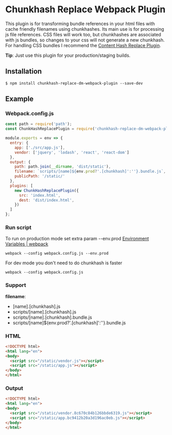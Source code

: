 Chunkhash Replace Webpack Plugin
================================
<!---[![Build](https://travis-ci.org/DMalliaros/chunkhash-replace-webpack-plugin.svg?branch=master)](https://travis-ci.org/giemch/chunkhash-replace-webpack-plugin)--->
<!---[![Total Downloads](https://img.shields.io/npm/dt/chunkhash-replace-webpack-plugin.svg)](https://npm-stat.com/charts.html?package=chunkhash-replace-webpack-plugin)--->

This plugin is for transforming bundle references in your html files with cache friendly filenames using chunkhashes. Its main use is for processing js file references. CSS files will work too, but chunkhashes are associated with js bundles, so changes to your css will not generate a new chunkhash. For handling CSS bundles I recommend the [Content Hash Replace Plugin](https://www.npmjs.com/package/contenthash-replace-webpack-plugin).

**Tip**: Just use this plugin for your production/staging builds.

## Installation
```shell
$ npm install chunkhash-replace-dm-webpack-plugin --save-dev
``` 


## Example

### Webpack.config.js

```javascript
const path = require('path');
const ChunkHashReplacePlugin = require('chunkhash-replace-dm-webpack-plugin');

module.exports = env => {
  entry: {
    app: ['./src/app.js'],
    vendor: ['jquery', 'lodash', 'react', 'react-dom']
  },
  output: {
    path: path.join(__dirname, 'dist/static'),
    filename: `scripts/[name]${env.prod?'.[chunkhash]':''}.bundle.js`,
    publicPath: '/static/'
  },
  plugins: [
    new ChunkHashReplacePlugin({
      src: 'index.html',
      dest: 'dist/index.html',
    })
  ]
};
```

### Run script

To run on production mode set extra param --env.prod
[Environment Variables | webpack](https://webpack.js.org/guides/environment-variables/)
```shell
webpack --config webpack.config.js --env.prod
``` 

For dev mode you don't need to do chunkhash is faster
```shell
webpack --config webpack.config.js
```





### Support 
**filename**:
- [name].[chunkhash].js
- scripts/[name].[chunkhash].js
- scripts/[name].[chunkhash].bundle.js
- scripts/[name]${env.prod?'.[chunkhash]':''}.bundle.js 

### HTML

```html
<!DOCTYPE html>
<html lang="en">
<body>
  <script src="/static/vendor.js"></script>
  <script src="/static/app.js"></script>
</body>
</html>
```

### Output

```html
<!DOCTYPE html>
<html lang="en">
<body>
  <script src="/static/vendor.8c670c84b126bbde6319.js"></script>
  <script src="/static/app.bc9412b20a3d196ac0eb.js"></script>
</body>
</html>
```
